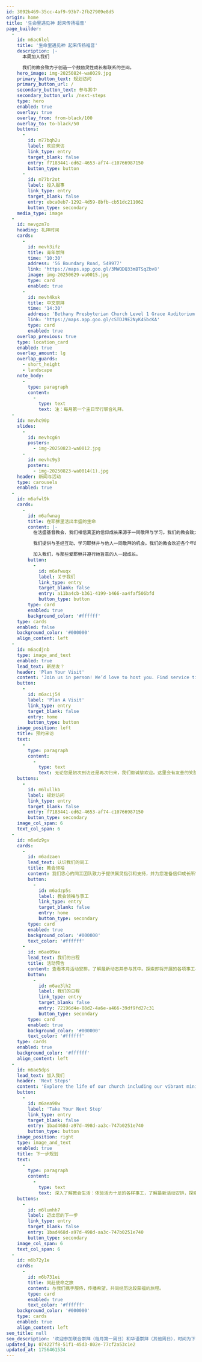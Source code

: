 ```yaml
---
id: 3092b469-35cc-4af9-93b7-2fb27909e8d5
origin: home
title: '生命里遇见神 起来传扬福音'
page_builder:
  -
    id: m6ac6lel
    title: '生命里遇见神 起来传扬福音'
    description: |-
      本周加入我们

      我们的教会致力于创造一个鼓励灵性成长和联系的空间。
    hero_image: img-20250824-wa0029.jpg
    primary_button_text: 规划访问
    primary_button_url: /
    secondary_button_text: 参与其中
    secondary_button_url: /next-steps
    type: hero
    enabled: true
    overlay: true
    overlay_from: from-black/100
    overlay_to: to-black/50
    buttons:
      -
        id: m77bqh2u
        label: 欢迎来访
        link_type: entry
        target_blank: false
        entry: f7183441-ed62-4653-af74-c10766987150
        button_type: button
      -
        id: m77br2ot
        label: 投入服事
        link_type: entry
        target_blank: false
        entry: ebca0eb7-1292-4d59-8bfb-cb51dc211062
        button_type: secondary
    media_type: image
  -
    id: mevgzm7o
    heading: 礼拜时间
    cards:
      -
        id: mevh3ifz
        title: 青年崇拜
        time: '10:30'
        address: '56 Boundary Road, 549977'
        link: 'https://maps.app.goo.gl/3MWQDQ33mBTSqZbv8'
        image: img-20250629-wa0015.jpg
        type: card
        enabled: true
      -
        id: mevh4ksk
        title: 中文崇拜
        time: '14:30'
        address: 'Bethany Presbyterian Church Level 1 Grace Auditorium'
        link: 'https://maps.app.goo.gl/cSTDJ9E2NyK4SbcKA'
        type: card
        enabled: true
    overlap_previous: true
    type: location_card
    enabled: true
    overlap_amount: lg
    overlap_guards:
      - short_height
      - landscape
    note_body:
      -
        type: paragraph
        content:
          -
            type: text
            text: 注：每月第一个主日举行联合礼拜。
  -
    id: mevhc90p
    slides:
      -
        id: mevhcg6n
        posters:
          - img-20250823-wa0012.jpg
      -
        id: mevhc9y3
        posters:
          - img-20250823-wa0014(1).jpg
    header: 新闻与活动
    type: carousels
    enabled: true
  -
    id: m6afwl9k
    cards:
      -
        id: m6afwnag
        title: 在耶稣里活出丰盛的生命
        content: |-
          在活盛基督教会，我们相信真正的信仰成长来源于一同敬拜与学习。我们的教会致力于创造一个鼓励灵性成长和彼此联系的空间。

          我们提供与圣经互动、学习耶稣并与他人一同敬拜的机会。我们的教会欢迎各个年龄层和不同背景的人。

          加入我们，与那些爱耶稣并遵行祂旨意的人一起成长。
        button:
          -
            id: m6afwuqx
            label: 关于我们
            link_type: entry
            target_blank: false
            entry: a11ba4cb-b361-4199-b466-aa4faf506bfd
            button_type: button
        type: card
        enabled: true
        background_color: '#ffffff'
    type: cards
    enabled: false
    background_color: '#000000'
    align_content: left
  -
    id: m6acdjnb
    type: image_and_text
    enabled: true
    lead_text: 新朋友？
    header: 'Plan Your Visit'
    content: 'Join us in person! We’d love to host you. Find service times, directions, and everything else you need to know when visiting us for the first time by clicking the button below.'
    button:
      -
        id: m6acij54
        label: 'Plan A Visit'
        link_type: entry
        target_blank: false
        entry: home
        button_type: button
    image_position: left
    title: 预约来访
    text:
      -
        type: paragraph
        content:
          -
            type: text
            text: 无论您是初次到访还是再次归来，我们都诚挚欢迎。这里会有友善的笑脸、贴心的指引，让您感受归家般的温暖。
    buttons:
      -
        id: m6lullkb
        label: 规划访问
        link_type: entry
        target_blank: false
        entry: f7183441-ed62-4653-af74-c10766987150
        button_type: secondary
    image_col_span: 6
    text_col_span: 6
  -
    id: m6adz9gv
    cards:
      -
        id: m6adzaen
        lead_text: 认识我们的同工
        title: 教会领袖
        content: 我们忠心的同工团队致力于提供属灵指引和支持，并为您准备信仰成长所需的各种资源。
        button:
          -
            id: m6adzp5s
            label: 教会领袖与事工
            link_type: entry
            target_blank: false
            entry: home
            button_type: secondary
        type: card
        enabled: true
        background_color: '#000000'
        text_color: '#ffffff'
      -
        id: m6ae09ax
        lead_text: 我们的日程
        title: 活动预告
        content: 查看本月活动安排，了解最新动态并参与其中。探索即将开展的各项事工与崇拜的完整日程。
        button:
          -
            id: m6ae3lh2
            label: 我们的日程
            link_type: entry
            target_blank: false
            entry: 72196d4e-88d2-4a6e-a466-39df9fd27c31
            button_type: secondary
        type: card
        enabled: true
        background_color: '#000000'
        text_color: '#ffffff'
    type: cards
    enabled: true
    background_color: '#ffffff'
    align_content: left
  -
    id: m6ae5dps
    lead_text: 加入我们
    header: 'Next Steps'
    content: 'Explore the life of our church including our vibrant ministries, upcoming events, and service opportunities.'
    button:
      -
        id: m6aea98w
        label: 'Take Your Next Step'
        link_type: entry
        target_blank: false
        entry: 1bad468d-a97d-498d-aa3c-747b0251e740
        button_type: button
    image_position: right
    type: image_and_text
    enabled: true
    title: 下一步规划
    text:
      -
        type: paragraph
        content:
          -
            type: text
            text: 深入了解教会生活：体验活力十足的各样事工，了解最新活动安排，探索参与服侍的机会。
    buttons:
      -
        id: m6lumhh7
        label: 迈出您的下一步
        link_type: entry
        target_blank: false
        entry: 1bad468d-a97d-498d-aa3c-747b0251e740
        button_type: secondary
    image_col_span: 6
    text_col_span: 6
  -
    id: m6b72y1e
    cards:
      -
        id: m6b731ei
        title: 同赴使命之旅
        content: 与我们携手服侍，传播希望，共同经历这段蒙福的旅程。
        type: card
        enabled: true
        text_color: '#ffffff'
    background_color: '#000000'
    type: cards
    enabled: true
    align_content: left
seo_title: null
seo_description: '欢迎参加联合崇拜（每月第一周日）和华语崇拜（其他周日），时间为下午2:30，地址：364A Upper Paya Lebar Rd。青少年崇拜在56 Boundary Rd，上午10:30。联系我们：84077262。'
updated_by: 074227f8-51f1-45d3-802e-77cf2a53c1e2
updated_at: 1756461534
---
```


